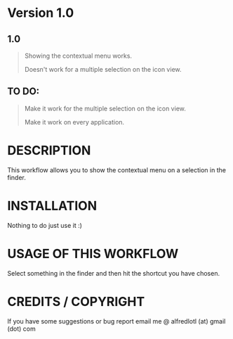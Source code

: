 # Version 1.0

## 1.0
> Showing the contextual menu works.
>
> Doesn't work for a multiple selection on the icon view.

## TO DO:
> Make it work for the multiple selection on the icon view.
>
> Make it work on every application.

# DESCRIPTION

This workflow allows you to show the contextual menu on a selection in the finder.

# INSTALLATION

Nothing to do just use it :)

# USAGE OF THIS WORKFLOW

Select something in the finder and then hit the shortcut you have chosen.

# CREDITS / COPYRIGHT

If you have some suggestions or bug report email me @ alfredlotl (at) gmail (dot) com